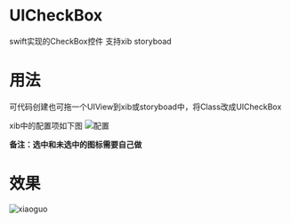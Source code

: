 # UICheckBox
swift实现的CheckBox控件  支持xib storyboad
# 用法
可代码创建也可拖一个UIView到xib或storyboad中，将Class改成UICheckBox

xib中的配置项如下图
![配置](https://github.com/GTMYang/UICheckBox/blob/master/cbpz.png)

**备注：选中和未选中的图标需要自己做**
# 效果
![xiaoguo](https://github.com/GTMYang/UICheckBox/blob/master/checkbox.png)
